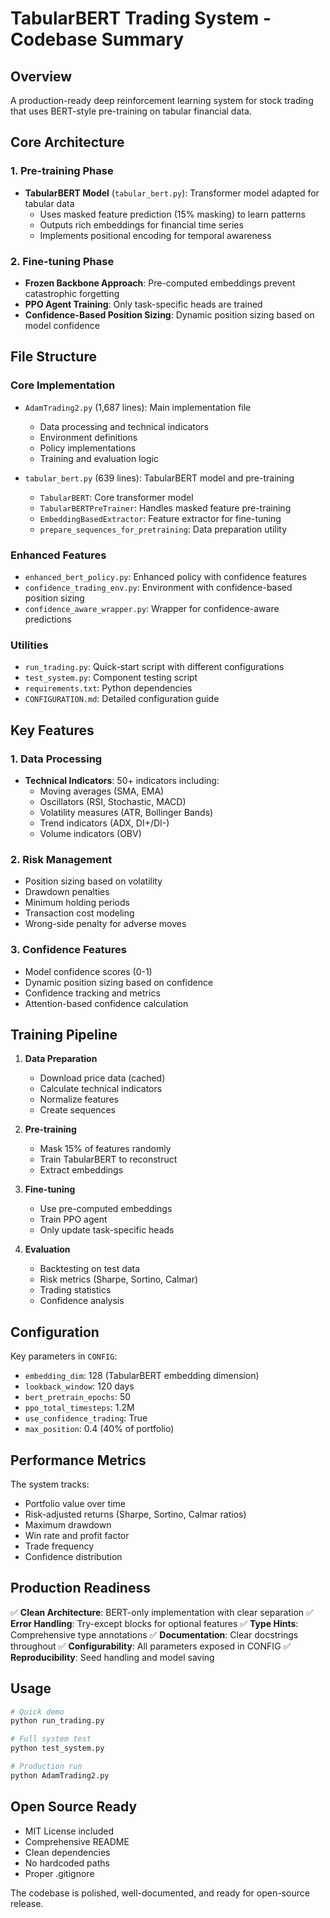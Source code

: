 # TabularBERT Trading System - Codebase Summary

## Overview
A production-ready deep reinforcement learning system for stock trading that uses BERT-style pre-training on tabular financial data.

## Core Architecture

### 1. Pre-training Phase
- **TabularBERT Model** (`tabular_bert.py`): Transformer model adapted for tabular data
  - Uses masked feature prediction (15% masking) to learn patterns
  - Outputs rich embeddings for financial time series
  - Implements positional encoding for temporal awareness

### 2. Fine-tuning Phase  
- **Frozen Backbone Approach**: Pre-computed embeddings prevent catastrophic forgetting
- **PPO Agent Training**: Only task-specific heads are trained
- **Confidence-Based Position Sizing**: Dynamic position sizing based on model confidence

## File Structure

### Core Implementation
- `AdamTrading2.py` (1,687 lines): Main implementation file
  - Data processing and technical indicators
  - Environment definitions
  - Policy implementations
  - Training and evaluation logic
  
- `tabular_bert.py` (639 lines): TabularBERT model and pre-training
  - `TabularBERT`: Core transformer model
  - `TabularBERTPreTrainer`: Handles masked feature pre-training
  - `EmbeddingBasedExtractor`: Feature extractor for fine-tuning
  - `prepare_sequences_for_pretraining`: Data preparation utility

### Enhanced Features
- `enhanced_bert_policy.py`: Enhanced policy with confidence features
- `confidence_trading_env.py`: Environment with confidence-based position sizing
- `confidence_aware_wrapper.py`: Wrapper for confidence-aware predictions

### Utilities
- `run_trading.py`: Quick-start script with different configurations
- `test_system.py`: Component testing script
- `requirements.txt`: Python dependencies
- `CONFIGURATION.md`: Detailed configuration guide

## Key Features

### 1. Data Processing
- **Technical Indicators**: 50+ indicators including:
  - Moving averages (SMA, EMA)
  - Oscillators (RSI, Stochastic, MACD)
  - Volatility measures (ATR, Bollinger Bands)
  - Trend indicators (ADX, DI+/DI-)
  - Volume indicators (OBV)

### 2. Risk Management
- Position sizing based on volatility
- Drawdown penalties
- Minimum holding periods
- Transaction cost modeling
- Wrong-side penalty for adverse moves

### 3. Confidence Features
- Model confidence scores (0-1)
- Dynamic position sizing based on confidence
- Confidence tracking and metrics
- Attention-based confidence calculation

## Training Pipeline

1. **Data Preparation**
   - Download price data (cached)
   - Calculate technical indicators
   - Normalize features
   - Create sequences

2. **Pre-training**
   - Mask 15% of features randomly
   - Train TabularBERT to reconstruct
   - Extract embeddings

3. **Fine-tuning**
   - Use pre-computed embeddings
   - Train PPO agent
   - Only update task-specific heads

4. **Evaluation**
   - Backtesting on test data
   - Risk metrics (Sharpe, Sortino, Calmar)
   - Trading statistics
   - Confidence analysis

## Configuration

Key parameters in `CONFIG`:
- `embedding_dim`: 128 (TabularBERT embedding dimension)
- `lookback_window`: 120 days
- `bert_pretrain_epochs`: 50
- `ppo_total_timesteps`: 1.2M
- `use_confidence_trading`: True
- `max_position`: 0.4 (40% of portfolio)

## Performance Metrics

The system tracks:
- Portfolio value over time
- Risk-adjusted returns (Sharpe, Sortino, Calmar ratios)
- Maximum drawdown
- Win rate and profit factor
- Trade frequency
- Confidence distribution

## Production Readiness

✅ **Clean Architecture**: BERT-only implementation with clear separation
✅ **Error Handling**: Try-except blocks for optional features
✅ **Type Hints**: Comprehensive type annotations
✅ **Documentation**: Clear docstrings throughout
✅ **Configurability**: All parameters exposed in CONFIG
✅ **Reproducibility**: Seed handling and model saving

## Usage

```bash
# Quick demo
python run_trading.py

# Full system test
python test_system.py

# Production run
python AdamTrading2.py
```

## Open Source Ready

- MIT License included
- Comprehensive README
- Clean dependencies
- No hardcoded paths
- Proper .gitignore

The codebase is polished, well-documented, and ready for open-source release. 